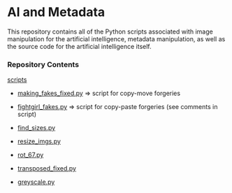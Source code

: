# AI and Metadata
This repository contains all of the Python scripts associated with image manipulation for the artificial intelligence, metadata manipulation, as well as the source code for the artificial intelligence itself.

### Repository Contents
[scripts](scripts/)
- [making_fakes_fixed.py](scripts/making_fakes_fixed.py) ⇒ script for copy-move forgeries
- [fightgirl_fakes.py](scripts/fightgirl_fakes.py) ⇒ script for copy-paste forgeries (see comments in script)

- [find_sizes.py](scripts/find_sizes.py)
- [resize_imgs.py](scripts/resize_imgs.py)
- [rot_67.py](scripts/rot_67.py)
- [transposed_fixed.py](scripts/transposed_fixed.py)

- [greyscale.py](scripts/greyscale.py)

